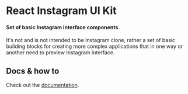 # React Instagram UI Kit

#### Set of basic Instagram interface components.

It's not and is not intended to be Instagram clone, rather a set of basic building blocks for creating more complex applications that in one way or another need to preview Instagram interface.

## Docs & how to

Check out the [documentation](https://tfiechowski.github.io/react-instagram-ui-kit/).